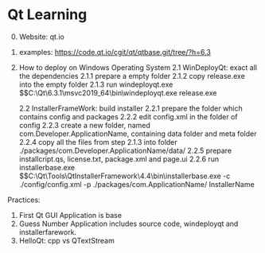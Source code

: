 # Qt Learning
0. Website: qt.io
1. examples: https://code.qt.io/cgit/qt/qtbase.git/tree/?h=6.3
2. How to deploy on Windows Operating System
	2.1 WinDeployQt: exact all the dependencies
		2.1.1 prepare a empty folder
		2.1.2 copy release.exe into the empty folder
		2.1.3 run windeployqt.exe
			$$C:\Qt\6.3.1\msvc2019_64\bin\windeployqt.exe release.exe
	
	2.2 InstallerFrameWork: build installer
		2.2.1 prepare the folder which contains config and packages
		2.2.2 edit config.xml in the folder of config
		2.2.3 create a new folder, named com.Developer.ApplicationName, containing data folder and meta folder
		2.2.4 copy all the files from step 2.1.3 into folder ./packages/com.Developer.ApplicationName/data/
		2.2.5 prepare installcript.qs, license.txt, package.xml and page.ui
		2.2.6 run installerbase.exe
			$$C:\Qt\Tools\QtInstallerFramework\4.4\bin\installerbase.exe -c ./config/config.xml -p ./packages/com.ApplicationName/ InstallerName

Practices:
1. First Qt GUI Application is base
2. Guess Number Application includes source code, windeployqt and installerfarework.
3. HelloQt: cpp vs QTextStream

